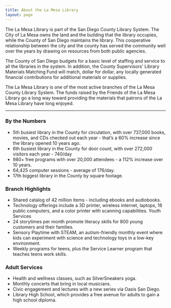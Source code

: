 ```yaml
---
title: About the La Mesa Library
layout: page
---
```


<p>The La Mesa Library is part of the San Diego County Library System. The City of La Mesa owns the land and the building
    that the library occupies, while the County of San Diego maintains the library. This cooperative relationship between
    the city and the county has served the community well over the years by drawing on resources from both public agencies.</p>
<p>The County of San Diego budgets for a basic level of staffing and service to all the libraries in the system. In
    addition, the County Supervisors' Library Materials Matching Fund will match, dollar for dollar, any locally generated
    financial contributions for additional materials or supplies.</p>
<p>The La Mesa Library is one of the most active branches of the La Mesa County Library System. The funds raised by
    the Friends of the La Mesa Library go a long way toward providing the materials that patrons of the La Mesa Library
    have long enjoyed.</p>

<hr>

### By the Numbers

- 5th busiest library in the County for circulation, with over 737,000 books, movies, and CDs checked out each year - that’s a 60% increase since the library opened 10 years ago.
- 6th busiest library in the County for door count, with over 272,000 visitors each year - 740/day
- 980+ free programs with over 20,000 attendees - a 112% increase over 10 years.
- 64,425 computer sessions - average of 176/day.
- 17th biggest library in the County by square footage.

### Branch Highlights

- Shared catalog of 42 million items - including ebooks and audiobooks.
- Technology offerings include a 3D printer, wireless internet, laptops, 18 public computers, and a
color printer with scanning capabilities.
Youth Services
- 24 storytimes per month promote literacy skills for 800 young customers and their families.
- Sensory Playtime with STEAM, an autism-friendly monthly event where kids can experiment with
science and technology toys in a low-key environment.
- Weekly programs for teens, plus the Service Learner program that teaches teens work skills.

### Adult Services

- Health and wellness classes, such as SilverSneakers yoga.
- Monthly concerts that bring in local musicians.
- Civic engagement and lectures with a new series via Oasis San Diego.
- Library High School, which provides a free avenue for adults to gain a high school diploma.